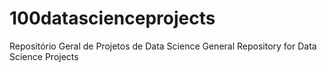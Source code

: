 # 100datascienceprojects
Repositório Geral de Projetos de Data Science
General Repository for Data Science Projects
